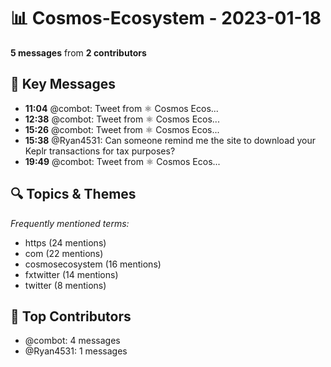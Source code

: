 # 📊 Cosmos-Ecosystem - 2023-01-18
**5 messages** from **2 contributors**

## 💬 Key Messages
- **11:04** @combot: [‌‌‌‌‎⁠](https://twitter.com/CosmosEcosystem/status/1615666473598611456)Tweet from ⚛️ Cosmos Ecos...
- **12:38** @combot: [‌‌‌‌‎⁠](https://twitter.com/CosmosEcosystem/status/1615690042063876097)Tweet from ⚛️ Cosmos Ecos...
- **15:26** @combot: [‌‌‌‌‎⁠](https://twitter.com/CosmosEcosystem/status/1615732288985391106)Tweet from ⚛️ Cosmos Ecos...
- **15:38** @Ryan4531: Can someone remind me the site to download your Keplr transactions for tax purposes?
- **19:49** @combot: [‌‌‌‌‎⁠](https://twitter.com/CosmosEcosystem/status/1615798632346681345)Tweet from ⚛️ Cosmos Ecos...

## 🔍 Topics & Themes
*Frequently mentioned terms:*
- https (24 mentions)
- com (22 mentions)
- cosmosecosystem (16 mentions)
- fxtwitter (14 mentions)
- twitter (8 mentions)

## 👥 Top Contributors
- @combot: 4 messages
- @Ryan4531: 1 messages